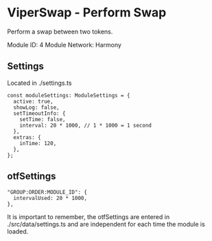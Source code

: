 # ViperSwap - Perform Swap
Perform a swap between two tokens.

Module ID: 4
Module Network: Harmony

## Settings
Located in ./settings.ts
```
const moduleSettings: ModuleSettings = {
  active: true,
  showLog: false,
  setTimeoutInfo: {
    setTime: false,
    interval: 20 * 1000, // 1 * 1000 = 1 second
  },
  extras: {
    inTime: 120,
  },
};
```

## otfSettings
```
"GROUP:ORDER:MODULE_ID": {
  intervalUsed: 20 * 1000,
},
```
It is important to remember, the otfSettings are entered in ./src/data/settings.ts and are independent for each time the module is loaded.